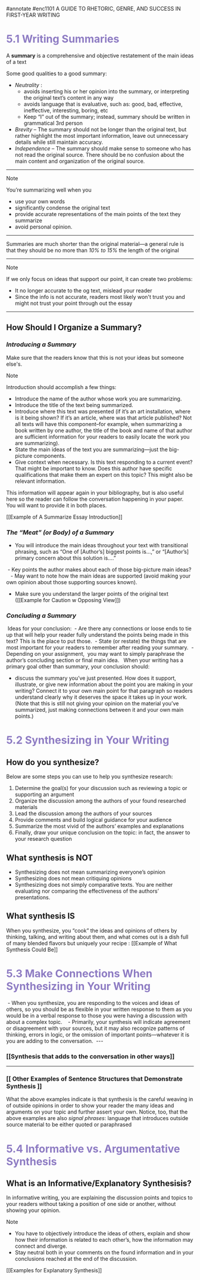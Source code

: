 #annotate #enc1101
A GUIDE TO RHETORIC, GENRE, AND SUCCESS IN FIRST-YEAR WRITING

# <font color = #8E7CC3> 5.1 Writing Summaries </font>

A **summary** is a comprehensive and objective restatement of the main ideas of a text

Some good qualities to a good summary:
- _Neutrality_ : 
	- avoids inserting his or her opinion into the summary, or interpreting the original text’s content in any way
	- avoids language that is evaluative, such as: good, bad, effective, ineffective, interesting, boring, etc
	- Keep “I” out of the summary; instead, summary should be written in grammatical 3rd person
- _Brevity_ – The summary should not be longer than the original text, but rather highlight the most important information, leave out unnecessary details while still maintain accuracy.
- _Independence_ – The summary should make sense to someone who has not read the original source. There should be no confusion about the main content and organization of the original source.

---

> [!NOTE]
> You’re summarizing well when you
> - use your own words
> - significantly condense the original text
> - provide accurate representations of the main points of the text they summarize
> - avoid personal opinion.

---

Summaries are much shorter than the original material—a general rule is that they should be no more than _10% to 15%_ the length of the original

___

> [!NOTE]
> If we only focus on ideas that support our point, it can create two problems:
> - It no longer accurate to the og text, mislead your reader
> - Since the info is not accurate, readers most likely won't trust you and might not trust your point through out the essay

---
## **How Should I Organize a Summary?**

###  _Introducing a Summary_
Make sure that the readers know that this is not your ideas but someone else's. 

> [!NOTE]
> Introduction should accomplish a few things:
> 
> - Introduce the name of the author whose work you are summarizing.
> - Introduce the title of the text being summarized.
> - Introduce where this text was presented (if it’s an art installation, where is it being shown? If it’s an article, where was that article published? Not all texts will have this component–for example, when summarizing a book written by one author, the title of the book and name of that author are sufficient information for your readers to easily locate the work you are summarizing).
> - State the main ideas of the text you are summarizing—just the big-picture components.
> - Give context when necessary. Is this text responding to a current event? That might be important to know. Does this author have specific qualifications that make them an expert on this topic? This might also be relevant information.

This information will appear again in your bibliography, but is also useful here so the reader can follow the conversation happening in your paper. You will want to provide it in both places.

[[Example of A Summarize Essay Introduction]]

### _The “Meat” (or Body) of a Summary_
- You will introduce the main ideas throughout your text with transitional phrasing, such as “One of [Author’s] biggest points is…,” or “[Author’s] primary concern about this solution is….”

 - Key points the author makes about each of those big-picture main ideas? 
 
 - May want to note how the main ideas are supported (avoid making your own opinion about those supporting sources known).
 
 - Make sure you understand the larger points of the original text ([[Example for Caution w Opposing View]])

### _Concluding a Summary_

 Ideas for your conclusion:
 - Are there any connections or loose ends to tie up that will help your reader fully understand the points being made in this text? This is the place to put those.
 - State (or restate) the things that are most important for your readers to remember after reading your summary.
 - Depending on your assignment,  you may want to simply paraphrase the author’s concluding section or final main idea.
 
When your writing has a primary goal other than summary, your conclusion should:
- discuss the summary you’ve just presented. How does it support, illustrate, or give new information about the point you are making in your writing? Connect it to your own main point for that paragraph so readers understand clearly why it deserves the space it takes up in your work. (Note that this is still not giving your opinion on the material you’ve summarized, just making connections between it and your own main points.)


#  <font color = #8E7CC3> 5.2 Synthesizing in Your Writing</font>

## **How do you synthesize?**

Below are some steps you can use to help you synthesize research:

1. Determine the goal(s) for your discussion such as reviewing a topic or supporting an argument
2. Organize the discussion among the authors of your found researched materials
3. Lead the discussion among the authors of your sources
4. Provide comments and build logical guidance for your audience
5. Summarize the most vivid of the authors’ examples and explanations
6. Finally, draw your unique conclusion on the topic: in fact, the answer to your research question

## **What synthesis is NOT**

- Synthesizing does not mean summarizing everyone’s opinion
- Synthesizing does not mean critiquing opinions
- Synthesizing does not simply comparative texts. You are neither evaluating nor comparing the effectiveness of the authors’ presentations.

## **What synthesis IS**

When you synthesize, you “cook” the ideas and opinions of others by thinking, talking, and writing about them, and what comes out is a dish full of many blended flavors but uniquely your recipe : [[Example of What Synthesis Could Be]]

# <font color = #8E7CC3 >5.3 Make Connections When Synthesizing in Your Writing  </font>

 - When you synthesize, you are responding to the voices and ideas of others, so you should be as flexible in your written response to them as you would be in a verbal response to those you were having a discussion with about a complex topic. 
 
 - Primarily, your synthesis will indicate agreement or disagreement with your sources, but it may also recognize patterns of thinking, errors in logic, or the omission of important points—whatever it is you are adding to the conversation.
 ---

### [[Synthesis that adds to the conversation in other ways]]

---
### [[ Other Examples of Sentence Structures that Demonstrate Synthesis ]]

What the above examples indicate is that synthesis is the careful weaving in of outside opinions in order to show your reader the many ideas and arguments on your topic and further assert your own. Notice, too, that the above examples are also _signal phrases_: language that introduces outside source material to be either quoted or paraphrased


# <font color = #8E7CC3> 5.4 Informative vs. Argumentative Synthesis </font>

## **What is an Informative/Explanatory Synthesisis?**

In informative writing, you are explaining the discussion points and topics to your readers without taking a position of one side or another, without showing your opinion. 

> [!NOTE]
> - You have to objectively introduce the ideas of others, explain and show how their information is related to each other’s, how the information may connect and diverge. 
> - Stay neutral both in your comments on the found information and in your conclusions reached at the end of the discussion.

[[Examples for Explanatory Synthesis]]
